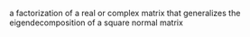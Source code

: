 a factorization of a real or complex matrix that generalizes the eigendecomposition of a square normal matrix
